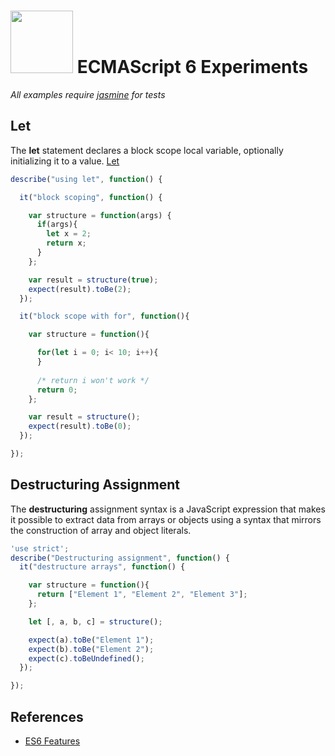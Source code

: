 # <img src="http://www.w3devcampus.com/wp-content/uploads/logoAndOther/logo_JavaScript.png" width="100"> ECMAScript 6 Experiments

*All examples require [jasmine](https://github.com/jasmine/jasmine) for tests*

## Let
The __let__ statement declares a block scope local variable, optionally initializing it to a value. [Let](https://developer.mozilla.org/en-US/docs/Web/JavaScript/Reference/Statements/let)

```js
describe("using let", function() {

  it("block scoping", function() {

    var structure = function(args) {
      if(args){
        let x = 2;
        return x;
      }
    };

    var result = structure(true);
    expect(result).toBe(2);
  });

  it("block scope with for", function(){

    var structure = function(){

      for(let i = 0; i< 10; i++){
      }
      
      /* return i won't work */
      return 0;   
    };

    var result = structure();
    expect(result).toBe(0);
  });

});
```
## Destructuring Assignment
The __destructuring__ assignment syntax is a JavaScript expression that makes it possible to extract data from arrays or objects using a syntax that mirrors the construction of array and object literals.

```js
'use strict';
describe("Destructuring assignment", function() {  
  it("destructure arrays", function() {

    var structure = function(){
      return ["Element 1", "Element 2", "Element 3"];
    };

    let [, a, b, c] = structure();

    expect(a).toBe("Element 1");
    expect(b).toBe("Element 2");
    expect(c).toBeUndefined();
  });

});
```


## References
* [ES6 Features](https://github.com/lukehoban/es6features)













